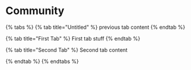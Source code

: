 # Community



{% tabs %}
{% tab title="Untitled" %}
previous tab content
{% endtab %}

{% tab title="First Tab" %}
First tab stuff
{% endtab %}

{% tab title="Second Tab" %}
Second tab content


{% endtab %}
{% endtabs %}
